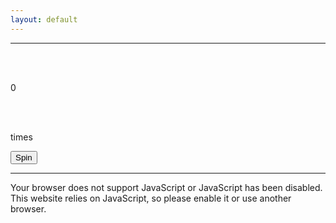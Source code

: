 ```yaml
---
layout: default
---
```


<html>
    <head>
    <meta charset="utf-8" />
    <title>Kuru Kuru~</title>
    <link rel="stylesheet" href="style.css" type="text/css" />
    <meta name="description" content="The website for Herta, the cutest genius Honkai: Star Rail character out there.">
    <meta name="keywords" content="Kuru2, Kuru Kuru, Kuru Kuru herta, kuru kuru herta hsr, kuru kuru herta star rail, herta honkai star rail, herta, herta hsr, star rail herta">
    <link rel="canonical" href="https://herta.eu.org" />
    <meta name="viewport" content="width=device-width, initial-scale=1, minimum-scale=1">
    <link rel="preconnect" href="https://fonts.googleapis.com" />
    <link rel="preconnect" href="https://fonts.gstatic.com" crossorigin />
    <link href="https://fonts.googleapis.com/css2?family=Roboto:wght@400;700&display=swap" rel="stylesheet" />
    <script src="https://code.iconify.design/iconify-icon/1.0.2/iconify-icon.min.js"></script>
    <meta name="google-site-verification" content="uCMayYHqtOD8aEBNfptPFZn3qQliIFjghRvj_kPJFV8" />
</head>
<body>
    <div id="content">
        <hr id="subtitle-seperator" />
        <div id="counter-container">
            <br />
            <br />
            <p id="counter">0</p>
            <br />
            <br />
            <p id="counter-times">times</p>
            <button id="counter-button" onclick="counterClick()">Spin</button>
        </div>
        <hr />
        <div id="grid">
            <noscript>Your browser does not support JavaScript or JavaScript has been
                disabled.<br />This website relies on JavaScript, so please enable it
                or use another browser.</noscript>
        </div>
    </div>
    <script>
    //varible
    var audioList = [
        new Audio("audio/kuruto.mp3"),
        new Audio("audio/kuru1.mp3"),
        new Audio("audio/kuru2.mp3"),
    ];
    for (const audio of audioList) {
        audio.preload = "auto";
    }
    var firstSquish = true;
    if (!localStorage.getItem("count")) {
        localStorage.setItem("count", 0);
    }
    let temporaryCounter = parseInt(localStorage.getItem("count"));
    const counterElement = document.getElementById("counter");
    const counterTimesElement = document.getElementById("counter-times");
    displayCounter(temporaryCounter);
    function counterClick() {
        ++temporaryCounter;
        displayCounter(temporaryCounter);
        localStorage.setItem("count", temporaryCounter);
        playKuru();
        animateHerta();
    }
    function displayCounter(value) {
        counterElement.innerText = value.toLocaleString();
        counterTimesElement.innerText = value === 1 ? "time" : "times";
    }
    function playKuru() {
        var audio;
        if (firstSquish) {
            firstSquish = false;
            audio = audioList[0].cloneNode();
        } else {
            var random = Math.floor(Math.random() * 2) + 1;
            audio = audioList[random].cloneNode();
        }
        audio.play();
        audio.addEventListener("ended", function () {
            this.remove();
        });
    }
    function animateHerta() {
        var counter_button = document.getElementById("counter-button");
        var id = null;
        var random = Math.floor(Math.random() * 2) + 1;
        var elem = document.createElement("img");
        elem.src = `img/hertaa${random}.webp`;
        elem.style.position = "absolute";
        elem.style.right = "-510px";
        elem.style.top = counter_button.getClientRects()[0].bottom + scrollY - 460 + "px"
        elem.style.zIndex = "-1";
        document.body.appendChild(elem);
        var pos = -510;
        var limit = window.innerWidth + 510;
        clearInterval(id);
        id = setInterval(frame, 12);
        function frame() {
            if (pos >= limit) {
                clearInterval(id);
                elem.remove()
            } else {
                pos += 20;
                elem.style.right = pos + 'px';
            }
        }
    }
</script>
<script>
  if ('serviceWorker' in navigator) {
    navigator.serviceWorker.register('sw.js')
      .then((registration) => {
        console.log('Service Worker registered:', registration);
      })
      .catch((error) => {
        console.log('Service Worker registration failed:', error);
      });
  }
</script>
</body>

</html>